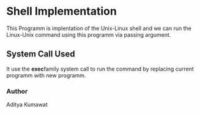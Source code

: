<h1>Shell Implementation</h1>
<p>This Programm is implentation of the Unix-Linux shell and we can run the Linux-Unix command using this programm via passing argument.</p>

<h2>System Call Used</h2>
<p>It use the <strong>exec</strong>family system call to run the command by replacing current programm with new programm.</p>

<h3>Author</h3>
<p>Aditya Kumawat</p>